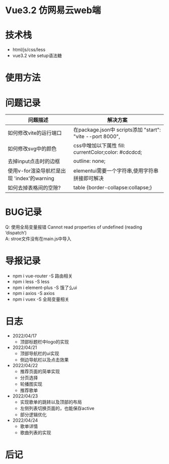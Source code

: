 # Vue3.2 仿网易云web端

# 技术栈
- html/js/css/less
- vue3.2 vite setup语法糖

# 使用方法

# 问题记录

|问题描述|解决方案|
|-----|-----|
| 如何修改vite的运行端口 | 在package.json中 scripts添加 "start": "vite --port 8000",|
| 如何修改svg中的颜色 | css中增加以下属性 fill: currentColor;color: #cdcdcd; |
| 去掉input点击时的边框 | outline: none; |
| 使用v-for渲染导航栏是出现 'index'的warning | elementui需要一个字符串,使用字符串拼接即可解决 |
| 如何去掉表格间的空隙? | table {border-collapse:collapse;} |

# BUG记录

Q: 使用全局变量报错 Cannot read properties of undefined (reading ‘dispatch‘)  
A: stroe文件没有在main.js中导入

# 导报记录
- npm i vue-router -S   路由相关
- npm i less -S         less
- npm i element-plus -S 饿了么ui
- npm i axios -S        axios
- npm i vuex -S         全局变量相关

# 日志
- 2022/04/17
  - 顶部标题栏中logo的实现
- 2022/04/21
  - 顶部导航栏的ui实现
  - 侧边导航栏以及点击效果
- 2022/04/22
  - 推荐页面的简单实现
  - 分页选择
  - 轮播图实现
  - 推荐歌单
- 2022/04/23
  - 实现歌单的跳转以及顶部的布局
  - 左侧列表切换页面的，也能保存active
  - 部分逻辑优化 
- 2022/04/24
  - 歌单详情
  - 歌曲列表的实现
# 后记